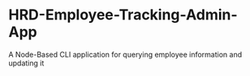 # HRD-Employee-Tracking-Admin-App
A Node-Based CLI application for querying employee information and updating it
